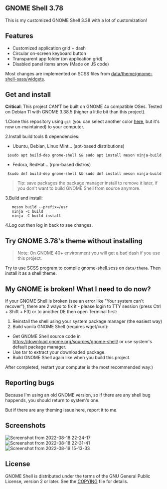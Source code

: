 ## GNOME Shell 3.78
This is my customized GNOME Shell 3.38 with a lot of customization!

## Features
* Customized application grid + dash
* Circular on-screen keyboard button
* Transparent app folder (on application grid)
* Disabled panel items arrow (Made on JS code)

Most changes are implemented on SCSS files from [data/theme/gnome-shell-sass/widgets](data/theme/gnome-shell-sass/widgets/).

## Get and install
**Critical**: This project CAN'T be built on GNOME 4x compatible OSes. Tested on Debian 11 with GNOME 3.38.5 (higher a little bit than this project).

1.Clone this repository using ```git``` (you can select another color [here](https://github.com/lebao3105/gnome-shell-3.78-pink), but it's now un-maintained) to your computer.<br>

2.Install build tools & dependencies:<br>
  - Ubuntu, Debian, Linux Mint... (apt-based distributions)
  ```
   $sudo apt build-dep gnome-shell && sudo apt install meson ninja-build
  ```
  - Fedora, RedHat... (rpm-based distros) <br>
  ```
   $sudo dnf build-dep gnome-shell && sudo dnf install meson ninja-build
  ```
  > Tip: save packages the package manager install to remove it later, if you don't want to build GNOME Shell from source anymore.

3.Build and install:
```
   meson build --prefix=/usr
   ninja -C build
   ninja -C build install
```
4.Log out then log in back to see changes. 

## Try GNOME 3.78's theme without installing
> Note: On GNOME 40+ environment you will get a bad dash if you use this project.

Try to use SCSS program to compile gnome-shell.scss on ```data/theme```. Then install it as a shell theme.

## My GNOME is broken! What I need to do now?
If your GNOME Shell is broken (see an error like "Your system can't recover"), there are 2 ways to fix it - please login to TTY session (press Ctrl + Shift + F3) or to another DE then open Terminal first:
1. Reinstall the shell using your system package manager (the easiest way)
2. Build vanila GNOME Shell (requires wget/curl):
  * Get GNOME Shell source code in https://download.gnome.org/sources/gnome-shell/ or use system's default package manager.
  * Use tar to extract your downloaded package.
  * Build GNOME Shell again like when you build this project.

After completed, restart your computer is the most recommended way:)

## Reporting bugs
Because I'm using an old GNOME version, so if there are any shell bug happends, you should return to system's one.

But if there are any theming issue here, report it to me.

## Screenshots
![Screenshot from 2022-08-18 22-24-17](https://user-images.githubusercontent.com/77564176/185434779-867fc04d-a87f-4e71-a280-f3f8290e9c39.png)
![Screenshot from 2022-08-18 22-31-41](https://user-images.githubusercontent.com/77564176/185434861-66725a55-bf10-4a5f-b913-ed687c74576f.png)
![Screenshot from 2022-08-19 15-13-33](https://user-images.githubusercontent.com/77564176/185575162-9a1b08b5-2c64-4a2f-9ba2-b80734b3f7c2.png)

## License
GNOME Shell is distributed under the terms of the GNU General Public License,
version 2 or later. See the [COPYING][license] file for details.

[project-wiki]: https://wiki.gnome.org/Projects/GnomeShell
[bug-tracker]: https://gitlab.gnome.org/GNOME/gnome-shell/issues
[license]: COPYING
